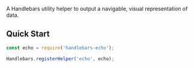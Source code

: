 A Handlebars utility helper to output a navigable, visual representation of data.

## Quick Start
```javascript
const echo = require('handlebars-echo');

Handlebars.registerHelper('echo', echo);
```
